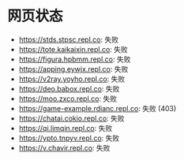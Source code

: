 # 网页状态
- https://stds.stpsc.repl.co: 失败
- https://tote.kaikaixin.repl.co: 失败
- https://figura.hpbmm.repl.co: 失败
- https://apping.eywjx.repl.co: 失败
- https://v2ray.yoyho.repl.co: 失败
- https://deo.babox.repl.co: 失败
- https://moo.zxco.repl.co: 失败
- https://game-example.rdianc.repl.co: 失败 (403)
- https://chatai.cokio.repl.co: 失败
- https://qi.limqin.repl.co: 失败
- https://ypto.tnpyv.repl.co: 失败
- https://v.chavir.repl.co: 失败
